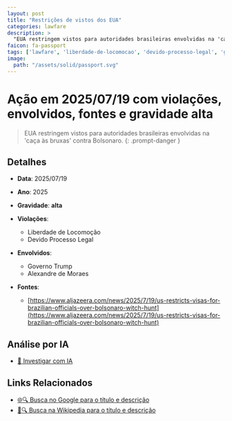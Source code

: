 ```yaml
---
layout: post
title: "Restrições de vistos dos EUA"
categories: lawfare
description: > 
  "EUA restringem vistos para autoridades brasileiras envolvidas na 'caça às bruxas' contra Bolsonaro."
faicon: fa-passport
tags: ['lawfare', 'liberdade-de-locomocao', 'devido-processo-legal', 'governo-trump', 'alexandre-de-moraes', 'gravidade-alta', 'vistos', 'perseguicao-politica', 'bolsonaro']
image:
  path: "/assets/solid/passport.svg"
---
```


# Ação em 2025/07/19 com violações, envolvidos, fontes e gravidade alta

> EUA restringem vistos para autoridades brasileiras envolvidas na 'caça às bruxas' contra Bolsonaro.
{: .prompt-danger }

## Detalhes
- **Data**: 2025/07/19
- **Ano**: 2025
- **Gravidade**: **alta** <i class="fas fa-passport"></i>

- **Violações**:
  - Liberdade de Locomoção
  - Devido Processo Legal
- **Envolvidos**:
  - Governo Trump
  - Alexandre de Moraes
- **Fontes**:
  - [https://www.aljazeera.com/news/2025/7/19/us-restricts-visas-for-brazilian-officials-over-bolsonaro-witch-hunt](https://www.aljazeera.com/news/2025/7/19/us-restricts-visas-for-brazilian-officials-over-bolsonaro-witch-hunt)

## Análise por IA
- [🤖 Investigar com IA](https://www.perplexity.ai/search?q=%20Restri%C3%A7%C3%B5es%20de%20vistos%20dos%20EUA%20EUA%20restringem%20vistos%20para%20autoridades%20brasileiras%20envolvidas%20na%20%27ca%C3%A7a%20%C3%A0s%20bruxas%27%20contra%20Bolsonaro.%20Liberdade%20de%20Locomo%C3%A7%C3%A3o%20Devido%20Processo%20Legal%202025%20gravidade%20alta)

## Links Relacionados
- [🌐🔍 Busca no Google para o título e descrição](https://www.google.com/search?q=%20Restri%C3%A7%C3%B5es%20de%20vistos%20dos%20EUA%20EUA%20restringem%20vistos%20para%20autoridades%20brasileiras%20envolvidas%20na%20%27ca%C3%A7a%20%C3%A0s%20bruxas%27%20contra%20Bolsonaro.%20Liberdade%20de%20Locomo%C3%A7%C3%A3o%20Devido%20Processo%20Legal%202025%20gravidade%20alta)
- [📖🔍 Busca na Wikipedia para o título e descrição](https://pt.wikipedia.org/w/index.php?search=%20Restri%C3%A7%C3%B5es%20de%20vistos%20dos%20EUA%20EUA%20restringem%20vistos%20para%20autoridades%20brasileiras%20envolvidas%20na%20%27ca%C3%A7a%20%C3%A0s%20bruxas%27%20contra%20Bolsonaro.%20Liberdade%20de%20Locomo%C3%A7%C3%A3o%20Devido%20Processo%20Legal%202025%20gravidade%20alta)


